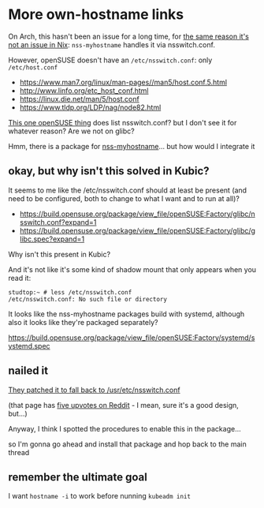 # More own-hostname links

On Arch, this hasn't been an issue for a long time, for [the same reason it's not an issue in Nix](https://github.com/NixOS/nixops/issues/106#issuecomment-19056172): `nss-myhostname` handles it via nsswitch.conf.

However, openSUSE doesn't have an `/etc/nsswitch.conf`: only `/etc/host.conf`

- https://www.man7.org/linux/man-pages//man5/host.conf.5.html
- http://www.linfo.org/etc_host_conf.html
- https://linux.die.net/man/5/host.conf
- https://www.tldp.org/LDP/nag/node82.html

[This one openSUSE thing](https://doc.opensuse.org/documentation/leap/reference/html/book.opensuse.reference/cha-network.html) does list nsswitch.conf? but I don't see it for whatever reason? Are we not on glibc?

Hmm, there is a package for [nss-myhostname](https://software.opensuse.org/package/nss-myhostname)... but how would I integrate it

## okay, but why isn't this solved in Kubic?

It seems to me like the /etc/nsswitch.conf should at least be present (and need to be configured, both to change to what I want and to run at all)?

- https://build.opensuse.org/package/view_file/openSUSE:Factory/glibc/nsswitch.conf?expand=1
- https://build.opensuse.org/package/view_file/openSUSE:Factory/glibc/glibc.spec?expand=1

Why isn't this present in Kubic?

And it's not like it's some kind of shadow mount that only appears when you read it:

```
studtop:~ # less /etc/nsswitch.conf
/etc/nsswitch.conf: No such file or directory
```

It looks like the nss-myhostname packages build with systemd, although also it looks like they're packaged separately?

https://build.opensuse.org/package/view_file/openSUSE:Factory/systemd/systemd.spec

## nailed it

[They patched it to fall back to /usr/etc/nsswitch.conf](https://en.opensuse.org/openSUSE:Packaging_UsrEtc#netcfg)

(that page has [five upvotes on Reddit](https://www.reddit.com/r/openSUSE/comments/e72td3/kubic_configuration_files_in_etc_and_usretc/) - I mean, sure it's a good design, but...)

Anyway, I think I spotted the procedures to enable this in the package...

so I'm gonna go ahead and install that package and hop back to the main thread

## remember the ultimate goal

I want `hostname -i` to work before nunning `kubeadm init`
